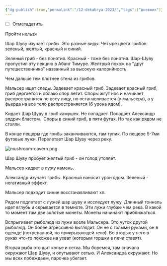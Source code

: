 ```yaml
---
{"dg-publish":true,"permalink":"/12-dekabrya-2023/","tags":["дневник"]}
---
```


- [ ] Отметадатить

Пройти нельзя

Шар Шуву изучает грибы. Это разные виды. Четыре цвета грибов: зеленый, желтый, красный и синий.

Зеленый гриб - без понятия. Красный - тоже без понятия. Шар-Шуву пропустил эту лекцию в Абанг Тимуре. Желтрый похож на "друг путешественника" названный за высокую калорийность.

Чем дальше тем плотнее стена из грибов.

Мальсер ищет следы. Задевает красный гриб. Задевает красный гриб, гриб дергается и облако спор летит. Споры жгут нос и начинает распространятся по всеу лицу, но останавливается (у мальсера), а у фьерда на все тело распространяется (6 урона ядом).

Кидает Шар Шуву в гриб камушек. Не попадает. Попадает Александр элдрич бластом.  Споры в синий гриб, в пяти футах. Но так как рядом не стояли.

В конце пещеры где грибы заканчиваются, там тупик. По пещере 5-7ми футовые лужи. Перелетает Шар Шуву через реку.

![mushroom-cavern.png](/img/user/media/mushroom-cavern.png)

Шар Шуву пробует желтый гриб - он голод утоляет.

Мальсер кидает в лужу камень.

Александр изучает грибы. Красный наносит урон ядом. Зеленый - негативный эффект.

Мальсер подходит синие восстанавливают хп.

Рядом подлетает с лужей шар шуву и исследует лужу. Длинный тоннель идет вглубь и скрывается в темноте. Эти лужи глубже чем река. В какой то момент там две золотые монеты. Монеты начинают приближаться.

Вспрыгивает рыболюд из лужи возле Мальсера. Это чуток другой рыболюд. Он более агрессивно выглядит. Он не с голыми руками, он в одежде (потрепанной, но прикрывающей тело). Во вторых у него в руках что-то похожее на ухват (которым горшки в печи ставят).

Вторая рыба это щит копье и сетка. Мы боремся, там сначала окружают Шар Шуву, и опутывают сетью. И Александра окружают. Но мы всех побеждаем, парочка убегает.